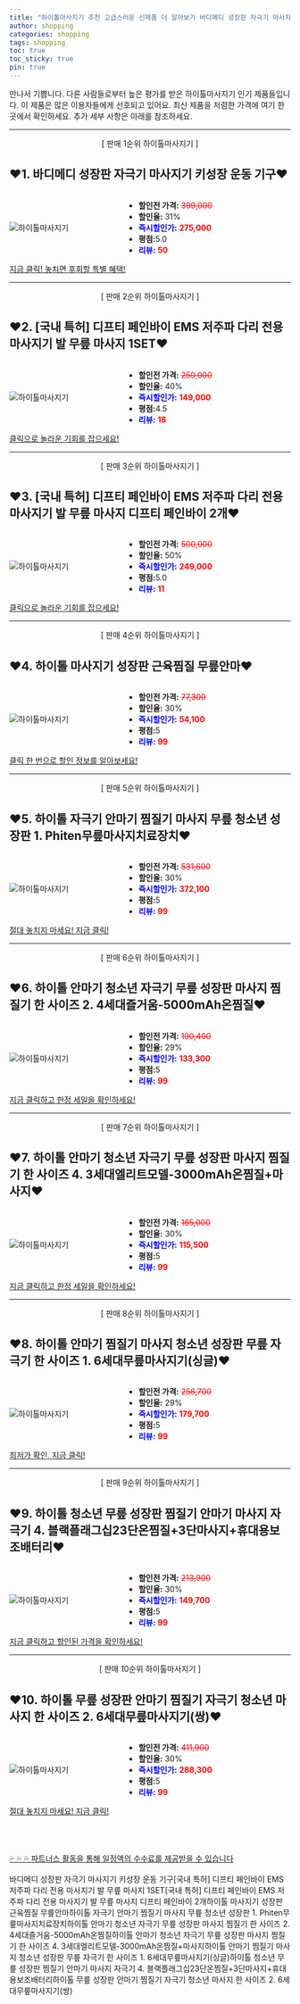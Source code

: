```yaml
---
title: "하이톨마사지기 추천 고급스러운 신제품 더 알아보기 바디메디 성장판 자극기 마사지기 키성장"
author: shopping
categories: shopping
tags: shopping
toc: true
toc_sticky: true
pin: true
---
```

만나서 기쁩니다. 다른 사람들로부터 높은 평가를 받은 하이톨마사지기 인기 제품들입니다. 이 제품은 많은 이용자들에게 선호되고 있어요. 최신 제품을 저렴한 가격에 여기 한 곳에서 확인하세요. 추가 세부 사항은 아래를 참조하세요.

---
<p class="toplist" style="margin: 0 auto; display: block; width: fit-content;">[ 판매 1순위 하이톨마사지기 ]</p>

<h2><strong>❤️1. 바디메디 성장판 자극기 마사지기 키성장 운동 기구❤️</strong></h2>

<div style="display: flex; align-items: center;">
    <div style="flex: 0.4;">
        <img src="https://thumbnail9.coupangcdn.com/thumbnails/remote/230x230ex/image/vendor_inventory/7e2a/296763155d70d05a307e30a13cc39e970b62a0ee5f1290dfe251472db29f.png" alt="하이톨마사지기" style="max-width: 100%;">
    </div>
    <div style="flex: 0.6; margin-left: 10px;">
        <ul>
            <li><strong>할인전 가격:</strong> <del style="color: red;">399,000</del></li>
            <li><strong>할인율:</strong> 31%</li>
            <li><span style='color:blue'><strong>즉시할인가:</strong></span> <span style='color:red'><strong>275,000</strong></span></li>
            <li><strong>평점:</strong>5.0</li>
            <li><span style='color:blue'><strong>리뷰:</strong></span> <span style='color:red'><strong>50</strong></span></li>
        </ul>
    </div>
</div>
<div class="center">
    <a href="https://selin100587001.github.io?lptag=AF9450613&subid=githubio&pageKey=7295974592&traceid=V0-153&itemId=18658406680&vendorItemId=84774377432" class="myButton">
        지금 클릭! 놓치면 후회할 특별 혜택!
    </a>
</div>


---
<p class="toplist" style="margin: 0 auto; display: block; width: fit-content;">[ 판매 2순위 하이톨마사지기 ]</p>

<h2><strong>❤️2. [국내 특허] 디프티 페인바이 EMS 저주파 다리 전용 마사지기 발 무릎 마사지 1SET❤️</strong></h2>

<div style="display: flex; align-items: center;">
    <div style="flex: 0.4;">
        <img src="https://thumbnail10.coupangcdn.com/thumbnails/remote/230x230ex/image/vendor_inventory/a146/079363abcf67d8f3e95aa267090195048ca22f59a57d815a0bdf8e5f00c3.png" alt="하이톨마사지기" style="max-width: 100%;">
    </div>
    <div style="flex: 0.6; margin-left: 10px;">
        <ul>
            <li><strong>할인전 가격:</strong> <del style="color: red;">250,000</del></li>
            <li><strong>할인율:</strong> 40%</li>
            <li><span style='color:blue'><strong>즉시할인가:</strong></span> <span style='color:red'><strong>149,000</strong></span></li>
            <li><strong>평점:</strong>4.5</li>
            <li><span style='color:blue'><strong>리뷰:</strong></span> <span style='color:red'><strong>18</strong></span></li>
        </ul>
    </div>
</div>
<div class="center">
    <a href="https://selin100587001.github.io?lptag=AF9450613&subid=githubio&pageKey=7991710875&traceid=V0-153&itemId=22215004257&vendorItemId=89260997847" class="myButton">
        클릭으로 놀라운 기회를 잡으세요!
    </a>
</div>


---
<p class="toplist" style="margin: 0 auto; display: block; width: fit-content;">[ 판매 3순위 하이톨마사지기 ]</p>

<h2><strong>❤️3. [국내 특허] 디프티 페인바이 EMS 저주파 다리 전용 마사지기 발 무릎 마사지 디프티 페인바이 2개❤️</strong></h2>

<div style="display: flex; align-items: center;">
    <div style="flex: 0.4;">
        <img src="https://thumbnail10.coupangcdn.com/thumbnails/remote/230x230ex/image/vendor_inventory/a146/079363abcf67d8f3e95aa267090195048ca22f59a57d815a0bdf8e5f00c3.png" alt="하이톨마사지기" style="max-width: 100%;">
    </div>
    <div style="flex: 0.6; margin-left: 10px;">
        <ul>
            <li><strong>할인전 가격:</strong> <del style="color: red;">500,000</del></li>
            <li><strong>할인율:</strong> 50%</li>
            <li><span style='color:blue'><strong>즉시할인가:</strong></span> <span style='color:red'><strong>249,000</strong></span></li>
            <li><strong>평점:</strong>5.0</li>
            <li><span style='color:blue'><strong>리뷰:</strong></span> <span style='color:red'><strong>11</strong></span></li>
        </ul>
    </div>
</div>
<div class="center">
    <a href="https://selin100587001.github.io?lptag=AF9450613&subid=githubio&pageKey=7899196681&traceid=V0-153&itemId=21644393160&vendorItemId=89260997839" class="myButton">
        클릭으로 놀라운 기회를 잡으세요!
    </a>
</div>


---
<p class="toplist" style="margin: 0 auto; display: block; width: fit-content;">[ 판매 4순위 하이톨마사지기 ]</p>

<h2><strong>❤️4. 하이톨 마사지기 성장판 근육찜질 무릎안마❤️</strong></h2>

<div style="display: flex; align-items: center;">
    <div style="flex: 0.4;">
        <img src="https://thumbnail7.coupangcdn.com/thumbnails/remote/230x230ex/image/vendor_inventory/055b/9705cfd7f40a75eaaf8e1262f1d0eb5634297c4bcc15da96c1f26504ecab.jpg" alt="하이톨마사지기" style="max-width: 100%;">
    </div>
    <div style="flex: 0.6; margin-left: 10px;">
        <ul>
            <li><strong>할인전 가격:</strong> <del style="color: red;">77,300</del></li>
            <li><strong>할인율:</strong> 30%</li>
            <li><span style='color:blue'><strong>즉시할인가:</strong></span> <span style='color:red'><strong>54,100</strong></span></li>
            <li><strong>평점:</strong>5</li>
            <li><span style='color:blue'><strong>리뷰:</strong></span> <span style='color:red'><strong>99</strong></span></li>
        </ul>
    </div>
</div>
<div class="center">
    <a href="https://selin100587001.github.io?lptag=AF9450613&subid=githubio&pageKey=8161790316&traceid=V0-153&itemId=23271304248&vendorItemId=90303632205" class="myButton">
        클릭 한 번으로 할인 정보를 알아보세요!
    </a>
</div>


---
<p class="toplist" style="margin: 0 auto; display: block; width: fit-content;">[ 판매 5순위 하이톨마사지기 ]</p>

<h2><strong>❤️5. 하이톨 자극기 안마기 찜질기 마사지 무릎 청소년 성장판 1. Phiten무릎마사지치료장치❤️</strong></h2>

<div style="display: flex; align-items: center;">
    <div style="flex: 0.4;">
        <img src="https://thumbnail8.coupangcdn.com/thumbnails/remote/230x230ex/image/vendor_inventory/0ee6/05c839b4a36c518058def6830e28698bb2115b5ff85659c169f858a70ede.jpg" alt="하이톨마사지기" style="max-width: 100%;">
    </div>
    <div style="flex: 0.6; margin-left: 10px;">
        <ul>
            <li><strong>할인전 가격:</strong> <del style="color: red;">531,600</del></li>
            <li><strong>할인율:</strong> 30%</li>
            <li><span style='color:blue'><strong>즉시할인가:</strong></span> <span style='color:red'><strong>372,100</strong></span></li>
            <li><strong>평점:</strong>5</li>
            <li><span style='color:blue'><strong>리뷰:</strong></span> <span style='color:red'><strong>99</strong></span></li>
        </ul>
    </div>
</div>
<div class="center">
    <a href="https://selin100587001.github.io?lptag=AF9450613&subid=githubio&pageKey=8170319500&traceid=V0-153&itemId=23331498674&vendorItemId=90363164281" class="myButton">
        절대 놓치지 마세요! 지금 클릭!
    </a>
</div>


---
<p class="toplist" style="margin: 0 auto; display: block; width: fit-content;">[ 판매 6순위 하이톨마사지기 ]</p>

<h2><strong>❤️6. 하이톨 안마기 청소년 자극기 무릎 성장판 마사지 찜질기 한 사이즈 2. 4세대즐거움-5000mAh온찜질❤️</strong></h2>

<div style="display: flex; align-items: center;">
    <div style="flex: 0.4;">
        <img src="https://thumbnail8.coupangcdn.com/thumbnails/remote/230x230ex/image/vendor_inventory/09db/907a417ba0d90935eb57c73cd5cf53f7441c94d7d4964e1adca1cce3ca6e.jpg" alt="하이톨마사지기" style="max-width: 100%;">
    </div>
    <div style="flex: 0.6; margin-left: 10px;">
        <ul>
            <li><strong>할인전 가격:</strong> <del style="color: red;">190,400</del></li>
            <li><strong>할인율:</strong> 29%</li>
            <li><span style='color:blue'><strong>즉시할인가:</strong></span> <span style='color:red'><strong>133,300</strong></span></li>
            <li><strong>평점:</strong>5</li>
            <li><span style='color:blue'><strong>리뷰:</strong></span> <span style='color:red'><strong>99</strong></span></li>
        </ul>
    </div>
</div>
<div class="center">
    <a href="https://selin100587001.github.io?lptag=AF9450613&subid=githubio&pageKey=8170319808&traceid=V0-153&itemId=23331499885&vendorItemId=90363165574" class="myButton">
        지금 클릭하고 한정 세일을 확인하세요!
    </a>
</div>


---
<p class="toplist" style="margin: 0 auto; display: block; width: fit-content;">[ 판매 7순위 하이톨마사지기 ]</p>

<h2><strong>❤️7. 하이톨 안마기 청소년 자극기 무릎 성장판 마사지 찜질기 한 사이즈 4. 3세대엘리트모델-3000mAh온찜질+마사지❤️</strong></h2>

<div style="display: flex; align-items: center;">
    <div style="flex: 0.4;">
        <img src="https://thumbnail6.coupangcdn.com/thumbnails/remote/230x230ex/image/vendor_inventory/30be/248693e5c640ed3d50bab2446bbb2128b744e50fe33ae01792d102511dc9.jpg" alt="하이톨마사지기" style="max-width: 100%;">
    </div>
    <div style="flex: 0.6; margin-left: 10px;">
        <ul>
            <li><strong>할인전 가격:</strong> <del style="color: red;">165,000</del></li>
            <li><strong>할인율:</strong> 30%</li>
            <li><span style='color:blue'><strong>즉시할인가:</strong></span> <span style='color:red'><strong>115,500</strong></span></li>
            <li><strong>평점:</strong>5</li>
            <li><span style='color:blue'><strong>리뷰:</strong></span> <span style='color:red'><strong>99</strong></span></li>
        </ul>
    </div>
</div>
<div class="center">
    <a href="https://selin100587001.github.io?lptag=AF9450613&subid=githubio&pageKey=8170319808&traceid=V0-153&itemId=23331499881&vendorItemId=90363165567" class="myButton">
        지금 클릭하고 한정 세일을 확인하세요!
    </a>
</div>


---
<p class="toplist" style="margin: 0 auto; display: block; width: fit-content;">[ 판매 8순위 하이톨마사지기 ]</p>

<h2><strong>❤️8. 하이톨 안마기 찜질기 마사지 청소년 성장판 무릎 자극기 한 사이즈 1. 6세대무릎마사지기(싱글)❤️</strong></h2>

<div style="display: flex; align-items: center;">
    <div style="flex: 0.4;">
        <img src="https://thumbnail8.coupangcdn.com/thumbnails/remote/230x230ex/image/vendor_inventory/8277/43ae5840cf4e2cfffdf421ca1083e1a1be105ee4331f16f9586d7ef7f519.jpg" alt="하이톨마사지기" style="max-width: 100%;">
    </div>
    <div style="flex: 0.6; margin-left: 10px;">
        <ul>
            <li><strong>할인전 가격:</strong> <del style="color: red;">256,700</del></li>
            <li><strong>할인율:</strong> 29%</li>
            <li><span style='color:blue'><strong>즉시할인가:</strong></span> <span style='color:red'><strong>179,700</strong></span></li>
            <li><strong>평점:</strong>5</li>
            <li><span style='color:blue'><strong>리뷰:</strong></span> <span style='color:red'><strong>99</strong></span></li>
        </ul>
    </div>
</div>
<div class="center">
    <a href="https://selin100587001.github.io?lptag=AF9450613&subid=githubio&pageKey=8170317675&traceid=V0-153&itemId=23331492190&vendorItemId=90363157808" class="myButton">
        최저가 확인, 지금 클릭!
    </a>
</div>


---
<p class="toplist" style="margin: 0 auto; display: block; width: fit-content;">[ 판매 9순위 하이톨마사지기 ]</p>

<h2><strong>❤️9. 하이톨 청소년 무릎 성장판 찜질기 안마기 마사지 자극기 4. 블랙플래그십23단온찜질+3단마사지+휴대용보조배터리❤️</strong></h2>

<div style="display: flex; align-items: center;">
    <div style="flex: 0.4;">
        <img src="https://thumbnail9.coupangcdn.com/thumbnails/remote/230x230ex/image/vendor_inventory/381e/8fc592daa0934caf1e13c144db14b22fee3e37566fed148424b89e1cf484.jpg" alt="하이톨마사지기" style="max-width: 100%;">
    </div>
    <div style="flex: 0.6; margin-left: 10px;">
        <ul>
            <li><strong>할인전 가격:</strong> <del style="color: red;">213,900</del></li>
            <li><strong>할인율:</strong> 30%</li>
            <li><span style='color:blue'><strong>즉시할인가:</strong></span> <span style='color:red'><strong>149,700</strong></span></li>
            <li><strong>평점:</strong>5</li>
            <li><span style='color:blue'><strong>리뷰:</strong></span> <span style='color:red'><strong>99</strong></span></li>
        </ul>
    </div>
</div>
<div class="center">
    <a href="https://selin100587001.github.io?lptag=AF9450613&subid=githubio&pageKey=8170319221&traceid=V0-153&itemId=23331497729&vendorItemId=90363163259" class="myButton">
        지금 클릭하고 할인된 가격을 확인하세요!
    </a>
</div>


---
<p class="toplist" style="margin: 0 auto; display: block; width: fit-content;">[ 판매 10순위 하이톨마사지기 ]</p>

<h2><strong>❤️10. 하이톨 무릎 성장판 안마기 찜질기 자극기 청소년 마사지 한 사이즈 2. 6세대무릎마사지기(쌍)❤️</strong></h2>

<div style="display: flex; align-items: center;">
    <div style="flex: 0.4;">
        <img src="https://thumbnail8.coupangcdn.com/thumbnails/remote/230x230ex/image/vendor_inventory/8277/43ae5840cf4e2cfffdf421ca1083e1a1be105ee4331f16f9586d7ef7f519.jpg" alt="하이톨마사지기" style="max-width: 100%;">
    </div>
    <div style="flex: 0.6; margin-left: 10px;">
        <ul>
            <li><strong>할인전 가격:</strong> <del style="color: red;">411,900</del></li>
            <li><strong>할인율:</strong> 30%</li>
            <li><span style='color:blue'><strong>즉시할인가:</strong></span> <span style='color:red'><strong>288,300</strong></span></li>
            <li><strong>평점:</strong>5</li>
            <li><span style='color:blue'><strong>리뷰:</strong></span> <span style='color:red'><strong>99</strong></span></li>
        </ul>
    </div>
</div>
<div class="center">
    <a href="https://selin100587001.github.io?lptag=AF9450613&subid=githubio&pageKey=8170318583&traceid=V0-153&itemId=23331495232&vendorItemId=90363160792" class="myButton">
        절대 놓치지 마세요! 지금 클릭!
    </a>
</div>

<br><br><br>[💦 💦 💦 파트너스 활동을 통해 일정액의 수수료를 제공받을 수 있습니다](https://link.coupang.com/a/bcpT2c)<br><br>바디메디 성장판 자극기 마사지기 키성장 운동 기구[국내 특허] 디프티 페인바이 EMS 저주파 다리 전용 마사지기 발 무릎 마사지 1SET[국내 특허] 디프티 페인바이 EMS 저주파 다리 전용 마사지기 발 무릎 마사지 디프티 페인바이 2개하이톨 마사지기 성장판 근육찜질 무릎안마하이톨 자극기 안마기 찜질기 마사지 무릎 청소년 성장판 1. Phiten무릎마사지치료장치하이톨 안마기 청소년 자극기 무릎 성장판 마사지 찜질기 한 사이즈 2. 4세대즐거움-5000mAh온찜질하이톨 안마기 청소년 자극기 무릎 성장판 마사지 찜질기 한 사이즈 4. 3세대엘리트모델-3000mAh온찜질+마사지하이톨 안마기 찜질기 마사지 청소년 성장판 무릎 자극기 한 사이즈 1. 6세대무릎마사지기(싱글)하이톨 청소년 무릎 성장판 찜질기 안마기 마사지 자극기 4. 블랙플래그십23단온찜질+3단마사지+휴대용보조배터리하이톨 무릎 성장판 안마기 찜질기 자극기 청소년 마사지 한 사이즈 2. 6세대무릎마사지기(쌍)